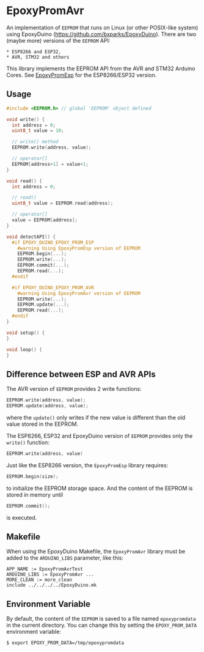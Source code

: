 # EpoxyPromAvr

An implementation of `EEPROM` that runs on Linux (or other POSIX-like system)
using EpoxyDuino (https://github.com/bxparks/EpoxyDuino). There are two (maybe
more) versions of the `EEPROM` API:

    * ESP8266 and ESP32,
    * AVR, STM32 and others

This library implements the EEPROM API from the AVR and STM32 Arduino Cores.
See [EpoxyPromEsp](../EpoxyPromEsp/) for the ESP8266/ESP32 version.

## Usage

```C++
#include <EEPROM.h> // global 'EEPROM' object defined

void write() {
  int address = 0;
  uint8_t value = 10;

  // write() method
  EEPROM.write(address, value);

  // operator[]
  EEPROM[address+1] = value+1;
}

void read() {
  int address = 0;

  // read()
  uint8_t value = EEPROM.read(address);

  // operator[]
  value = EEPROM[address];
}

void detectAPI() {
  #if EPOXY_DUINO_EPOXY_PROM_ESP
    #warning Using EpoxyPromEsp version of EEPROM
    EEPROM.begin(...);
    EEPROM.write(...);
    EEPROM.commit(...);
    EEPROM.read(...);
  #endif

  #if EPOXY_DUINO_EPOXY_PROM_AVR
    #warning Using EpoxyPromAvr version of EEPROM
    EEPROM.write(...);
    EEPROM.update(...);
    EEPROM.read(...);
  #endif
}

void setup() {
}

void loop() {
}
```

## Difference between ESP and AVR APIs

The AVR version of `EEPROM` provides 2 write functions:
```C++
EEPROM.write(address, value);
EEPROM.update(address, value);
```
where the `update()` only writes if the new value is different than the old
value stored in the EEPROM.

The ESP8266, ESP32 and EpoxyDuino version of `EEPROM` provides only the
`write()` function:
```C++
EEPROM.write(address, value)
```

Just like the ESP8266 version, the `EpoxyPromEsp` library requires:
```C++
EEPROM.begin(size);
```
to initialize the EEPROM storage space. And the content of the EEPROM
is stored in memory until
```C++
EEPROM.commit();
```
is executed.

## Makefile

When using the EpoxyDuino Makefile, the `EpoxyPromAvr` library must be added to
the `ARDUINO_LIBS` parameter, like this:

```
APP_NAME := EpoxyPromAvrTest
ARDUINO_LIBS := EpoxyPromAvr ...
MORE_CLEAN := more_clean
include ../../../../EpoxyDuino.mk
```

## Environment Variable

By default, the content of the `EEPROM` is saved to a file named
`epoxypromdata` in the current directory. You can change this by setting the
`EPOXY_PROM_DATA` environment variable:

```
$ export EPOXY_PROM_DATA=/tmp/epoxypromdata
```
